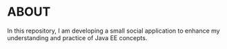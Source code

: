# ABOUT
In this repository, I am developing a small social application to enhance my understanding and practice of Java EE concepts.
